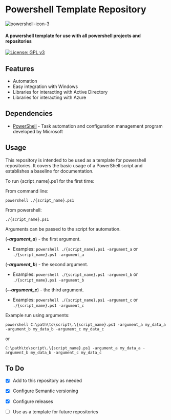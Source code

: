 # Powershell Template Repository

![powershell-icon-3](https://github.com/I506dk/Powershell-Template/assets/33561466/07b5c45c-d59c-424c-8492-dfc6d3e38a12)

#### A powershell template for use with all powershell projects and repositories


[![License: GPL v3](https://img.shields.io/badge/License-GPL%20v3-blue.svg)](https://www.gnu.org/licenses/gpl-3.0)

## Features
- Automation
- Easy integration with Windows
- Libraries for interacting with Active Directory
- Libraries for interacting with Azure

## Dependencies
- [PowerShell](https://learn.microsoft.com/en-us/powershell/) - Task automation and configuration management program developed by Microsoft

## Usage
This repository is intended to be used as a template for powershell repositories. It covers the basic usage of a PowerShell script and establishes a baseline for documentation.

To run {script_name}.ps1 for the first time:

From command line:
```
powershell ./{script_name}.ps1
```
From powershell:
```
./{script_name}.ps1
```

Arguments can be passed to the script for automation.

(***-argument_a***) - the first argument.

- Examples: ```powershell ./{script_name}.ps1 -argument_a``` or ```./{script_name}.ps1 -argument_a```

(***-argument_b***)  - the second argument.

- Examples: ```powershell ./{script_name}.ps1 -argument_b``` or ```./{script_name}.ps1 -argument_b```

(***--argument_c***) - the third argument.

- Examples: ```powershell ./{script_name}.ps1 -argument_c``` or ```./{script_name}.ps1 -argument_c```

Example run using arguments:
```
powershell C:\path\to\script\.\{script_name}.ps1 -argument_a my_data_a -argument_b my_data_b -argument_c my_data_c
```
or
```
C:\path\to\script\.\{script_name}.ps1 -argument_a my_data_a -argument_b my_data_b -argument_c my_data_c
```

## To Do
- [x] Add to this repository as needed
- [x] Configure Semantic versioning
- [x] Configure releases
- [ ] Use as a template for future repositories

